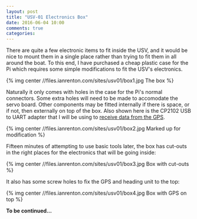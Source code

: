 ```yaml
---
layout: post
title: "USV-01 Electronics Box"
date: 2016-06-04 10:00
comments: true
categories:
---
```


There are quite a few electronic items to fit inside the USV, and it would be nice to mount them in a single place rather than trying to fit them in all around the boat. To this end, I have purchased a cheap plastic case for the Pi which requires some simple modifications to fit the USV's electronics.

{% img center //files.ianrenton.com/sites/usv01/box1.jpg The box %}

Naturally it only comes with holes in the case for the Pi's normal connectors. Some extra holes will need to be made to accomodate the servo board. Other components may be fitted internally if there is space, or if not, then externally on top of the box. Also shown here is the CP2102 USB to UART adapter that I will be using to [receive data from the GPS](../usv-01-gps-test).

{% img center //files.ianrenton.com/sites/usv01/box2.jpg Marked up for modification %}

Fifteen minutes of attempting to use basic tools later, the box has cut-outs in the right places for the electronics that will be going inside:

{% img center //files.ianrenton.com/sites/usv01/box3.jpg Box with cut-outs %}

It also has some screw holes to fix the GPS and heading unit to the top:

{% img center //files.ianrenton.com/sites/usv01/box4.jpg Box with GPS on top %}

**To be continued...**
